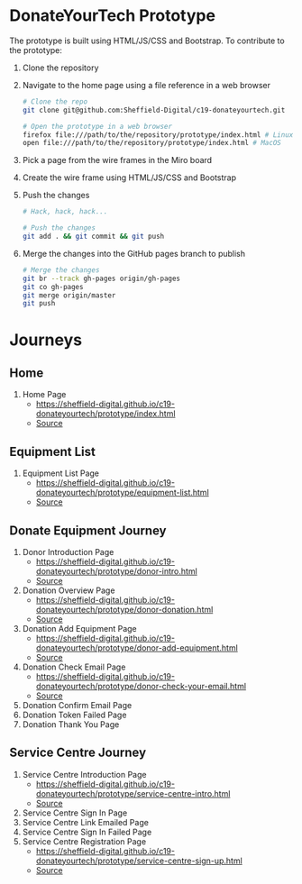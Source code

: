 # DonateYourTech Prototype

The prototype is built using HTML/JS/CSS and Bootstrap. To contribute to the
prototype:

1. Clone the repository
2. Navigate to the home page using a file reference in a web browser

    ```sh
    # Clone the repo
    git clone git@github.com:Sheffield-Digital/c19-donateyourtech.git

    # Open the prototype in a web browser
    firefox file:///path/to/the/repository/prototype/index.html # Linux
    open file:///path/to/the/repository/prototype/index.html # MacOS
    ```

3. Pick a page from the wire frames in the Miro board
4. Create the wire frame using HTML/JS/CSS and Bootstrap
5. Push the changes

    ```sh
    # Hack, hack, hack...

    # Push the changes
    git add . && git commit && git push
    ```

6. Merge the changes into the GitHub pages branch to publish

    ```sh
    # Merge the changes
    git br --track gh-pages origin/gh-pages
    git co gh-pages
    git merge origin/master
    git push
    ```

# Journeys

## Home
1. Home Page
   - https://sheffield-digital.github.io/c19-donateyourtech/prototype/index.html
   - [Source](./index.html)

## Equipment List
1. Equipment List Page
   - https://sheffield-digital.github.io/c19-donateyourtech/prototype/equipment-list.html
   - [Source](./equipment-list.html)

## Donate Equipment Journey
1. Donor Introduction Page
   - https://sheffield-digital.github.io/c19-donateyourtech/prototype/donor-intro.html
   - [Source](./donor-intro.html)
2. Donation Overview Page
   - https://sheffield-digital.github.io/c19-donateyourtech/prototype/donor-donation.html
   - [Source](./donor-donation.html)
3. Donation Add Equipment Page
   - https://sheffield-digital.github.io/c19-donateyourtech/prototype/donor-add-equipment.html
   - [Source](./donor-add-equipment.html)
4. Donation Check Email Page
   - https://sheffield-digital.github.io/c19-donateyourtech/prototype/donor-check-your-email.html
   - [Source](./donor-check-your-email.html)
5. Donation Confirm Email Page
6. Donation Token Failed Page
7. Donation Thank You Page

## Service Centre Journey
1. Service Centre Introduction Page
   - https://sheffield-digital.github.io/c19-donateyourtech/prototype/service-centre-intro.html
   - [Source](./service-centre-intro.html)
2. Service Centre Sign In Page
3. Service Centre Link Emailed Page
4. Service Centre Sign In Failed Page
3. Service Centre Registration Page
   - https://sheffield-digital.github.io/c19-donateyourtech/prototype/service-centre-sign-up.html
   - [Source](./service-centre-sign-up.html)
